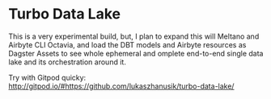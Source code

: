 # Turbo Data Lake 

This is a very experimental build, but, I plan to expand this will Meltano and Airbyte CLI Octavia, and load the DBT models and Airbyte resources as Dagster Assets to see whole ephemeral and omplete end-to-end single data lake and its orchestration around it. 


Try with Gitpod quicky:
http://gitpod.io/#https://github.com/lukaszhanusik/turbo-data-lake/
